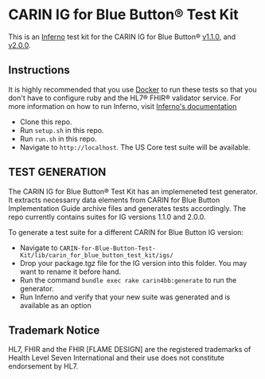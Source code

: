 # CARIN IG for Blue Button® Test Kit

This is an [Inferno](https://inferno-framework.github.io/inferno-core/) test kit
for the CARIN IG for Blue Button®
[v1.1.0](http://hl7.org/fhir/us/carin-bb/STU1.1), and
[v2.0.0](http://hl7.org/fhir/us/carin-bb/STU2).

## Instructions

It is highly recommended that you use [Docker](https://www.docker.com/) to run
these tests so that you don't have to configure ruby and the HL7® FHIR®
validator service. For more information on how to run Inferno, visit [Inferno's
documentation](https://inferno-framework.github.io/inferno-core/getting-started.html)

- Clone this repo.
- Run `setup.sh` in this repo.
- Run `run.sh` in this repo.
- Navigate to `http://localhost`. The US Core test suite will be available.

## TEST GENERATION
The CARIN IG for Blue Button® Test Kit has an implemeneted test generator. It
extracts necessarry data elements from CARIN for Blue Button Implementation
Guide archive files and generates tests accordingly. The repo currently contains
suites for IG versions 1.1.0 and 2.0.0.

To generate a test suite for a different CARIN for Blue Button IG version:
- Navigate to
  `CARIN-for-Blue-Button-Test-Kit/lib/carin_for_blue_button_test_kit/igs/`
- Drop your package.tgz file for the IG version into this folder. You may want
  to rename it before hand.
- Run the command `bundle exec rake carin4bb:generate` to run the generator.
- Run Inferno and verify that your new suite was generated and is available as
  an option

## Trademark Notice

HL7, FHIR and the FHIR [FLAME DESIGN] are the registered trademarks of Health
Level Seven International and their use does not constitute endorsement by HL7.
